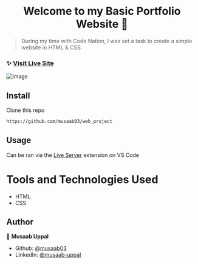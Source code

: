 <h1 align="center">Welcome to my Basic Portfolio Website 👋</h1>

> During my time with Code Nation, I was set a task to create a simple website in HTML & CSS

### ✨ [Visit Live Site](https://musaab03.github.io/web_project/index.html)

![image](https://user-images.githubusercontent.com/103457332/234720187-73d7f37d-8b30-4eed-9a0c-574fe4ad46f5.png)


## Install

Clone this repo
```sh
https://github.com/musaab03/web_project
```

## Usage
Can be ran via the [Live Server](https://marketplace.visualstudio.com/items?itemName=ritwickdey.LiveServer) extension on VS Code


# Tools and Technologies Used
- HTML
- CSS

## Author

👤 **Musaab Uppal**

* Github: [@musaab03](https://github.com/musaab03)
* LinkedIn: [@musaab-uppal](https://linkedin.com/in/musaab-uppal)
